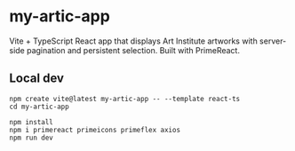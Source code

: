 # my-artic-app

Vite + TypeScript React app that displays Art Institute artworks with server-side pagination and persistent selection. Built with PrimeReact.

## Local dev

```
npm create vite@latest my-artic-app -- --template react-ts
cd my-artic-app

npm install
npm i primereact primeicons primeflex axios
npm run dev
